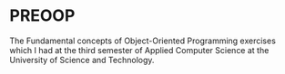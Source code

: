 # PREOOP

The Fundamental concepts of Object-Oriented Programming exercises which I had at the third semester of  Applied Computer Science at the University of Science and Technology.
